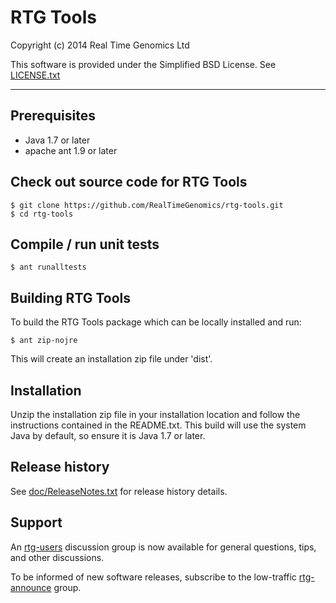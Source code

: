 # RTG Tools

Copyright (c) 2014 Real Time Genomics Ltd

This software is provided under the Simplified BSD License. See [LICENSE.txt](LICENSE.txt)

---

## Prerequisites

* Java 1.7 or later
* apache ant 1.9 or later

## Check out source code for RTG Tools

    $ git clone https://github.com/RealTimeGenomics/rtg-tools.git
    $ cd rtg-tools

## Compile / run unit tests

    $ ant runalltests

## Building RTG Tools

To build the RTG Tools package which can be locally installed and run:

    $ ant zip-nojre

This will create an installation zip file under 'dist'.

## Installation

Unzip the installation zip file in your installation location and follow the instructions contained in the README.txt. This build will use the system Java by default, so ensure it is Java 1.7 or later.

## Release history

See [doc/ReleaseNotes.txt](doc/ReleaseNotes.txt) for release history details.

## Support

An [rtg-users](https://groups.google.com/a/realtimegenomics.com/forum/#!forum/rtg-users) discussion group is now available for general questions, tips, and other discussions.

To be informed of new software releases, subscribe to the low-traffic [rtg-announce](https://groups.google.com/a/realtimegenomics.com/forum/#!forum/rtg-announce) group.

